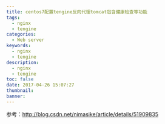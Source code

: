 ```yaml
---
title: centos7配置tengine反向代理tomcat包含健康检查等功能
tags:
  - nginx
  - tengine
categories:
  - Web server
keywords:
  - nginx
  - tengine
description:
  - nginx
  - tengine
toc: false
date: 2017-04-26 15:07:27
thumbnail:
banner:
---
```

参考：http://blog.csdn.net/nimasike/article/details/51909835